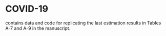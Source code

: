 # COVID-19
contains data and code for replicating the last estimation results in Tables A-7 and A-9 in the manuscript. 
